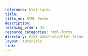 ```yaml
---
reference: html-forms
title:
title_en: HTML Forms
description:
learning_order: 41
resource_categories: html-forms
directory: html-w3schools/html-forms
layout: tutorials
link:
---
```

